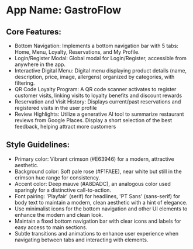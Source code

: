 # **App Name**: GastroFlow

## Core Features:

- Bottom Navigation: Implements a bottom navigation bar with 5 tabs: Home, Menu, Loyalty, Reservations, and My Profile.
- Login/Register Modal: Global modal for Login/Register, accessible from anywhere in the app.
- Interactive Digital Menu: Digital menu displaying product details (name, description, price, image, allergens) organized by categories, with filtering.
- QR Code Loyalty Program: A QR code scanner activates to register customer visits, linking visits to loyalty benefits and discount rewards
- Reservation and Visit History: Displays current/past reservations and registered visits in the user profile
- Review Highlights: Utilize a generative AI tool to summarize restaurant reviews from Google Places. Display a short selection of the best feedback, helping attract more customers

## Style Guidelines:

- Primary color: Vibrant crimson (#E63946) for a modern, attractive aesthetic.
- Background color: Soft pale rose (#F1FAEE), near white but still in the crimson hue range for consistency.
- Accent color: Deep mauve (#A8DADC), an analogous color used sparingly for a distinctive call-to-action.
- Font pairing: 'Playfair' (serif) for headlines, 'PT Sans' (sans-serif) for body text to maintain a modern, clean aesthetic with a hint of elegance.
- Use minimalist icons for the bottom navigation and other UI elements to enhance the modern and clean look.
- Maintain a fixed bottom navigation bar with clear icons and labels for easy access to main sections.
- Subtle transitions and animations to enhance user experience when navigating between tabs and interacting with elements.